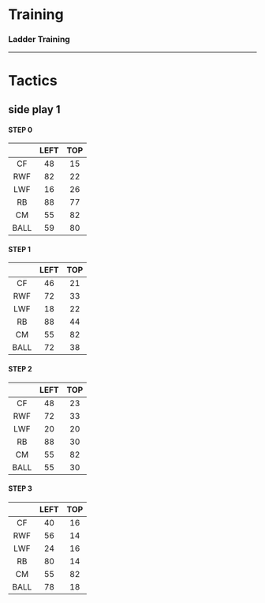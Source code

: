 # Training

### Ladder Training



-----

# Tactics

## side play 1

#### STEP 0

| |LEFT|TOP|
|:----:|:----:|:----:|
|CF|48|15|
|RWF|82|22|
|LWF|16|26|
|RB|88|77|
|CM|55|82|
|BALL|59|80|

#### STEP 1

| |LEFT|TOP|
|:----:|:----:|:----:|
|CF|46|21|
|RWF|72|33|
|LWF|18|22|
|RB|88|44|
|CM|55|82|
|BALL|72|38|

#### STEP 2

| |LEFT|TOP|
|:----:|:----:|:----:|
|CF|48|23|
|RWF|72|33|
|LWF|20|20|
|RB|88|30|
|CM|55|82|
|BALL|55|30|

#### STEP 3

| |LEFT|TOP|
|:----:|:----:|:----:|
|CF|40|16|
|RWF|56|14|
|LWF|24|16|
|RB|80|14|
|CM|55|82|
|BALL|78|18|
